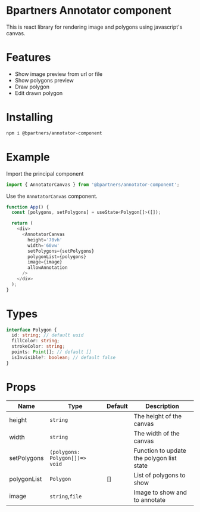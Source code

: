 # Bpartners Annotator component

This is react library for rendering image and polygons using javascript's canvas.

# Features

- Show image preview from url or file
- Show polygons preview
- Draw polygon
- Edit drawn polygon

# Installing

```sh
npm i @bpartners/annotator-component
```

# Example

Import the principal component

```js
import { AnnotatorCanvas } from '@bpartners/annotator-component';
```

Use the `AnnotatorCanvas` component.

```js
function App() {
  const [polygons, setPolygons] = useState<Polygon[]>([]);

  return (
    <div>
      <AnnotatorCanvas
        height='70vh'
        width='60vw'
        setPolygons={setPolygons}
        polygonList={polygons}
        image={image}
        allowAnnotation
      />
    </div>
  );
}
```

# Types

```ts
interface Polygon {
  id: string; // default uuid
  fillColor: string;
  strokeColor: string;
  points: Point[]; // default []
  isInvisible?: boolean; // default false
}
```

# Props

| Name        | Type                           | Default | Description                               |
| ----------- | ------------------------------ | ------- | ----------------------------------------- |
| height      | `string`                       |         | The height of the canvas                  |
| width       | `string`                       |         | The width of the canvas                   |
| setPolygons | `(polygons: Polygon[])=> void` |         | Function to update the polygon list state |
| polygonList | `Polygon`                      | []      | List of polygons to show                  |
| image       | `string`,`file`                |         | Image to show and to annotate             |
